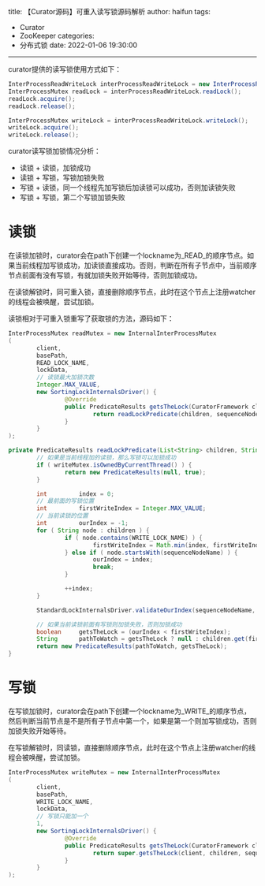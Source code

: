 title: 【Curator源码】可重入读写锁源码解析
author: haifun
tags:
  - Curator
  - ZooKeeper
categories:
  - 分布式锁
date: 2022-01-06 19:30:00
---

curator提供的读写锁使用方式如下：

```java
InterProcessReadWriteLock interProcessReadWriteLock = new InterProcessReadWriteLock(client, "");
InterProcessMutex readLock = interProcessReadWriteLock.readLock();
readLock.acquire();
readLock.release();

InterProcessMutex writeLock = interProcessReadWriteLock.writeLock();
writeLock.acquire();
writeLock.release();
```

curator读写锁加锁情况分析：

- 读锁 + 读锁，加锁成功
- 读锁 + 写锁，写锁加锁失败
- 写锁 + 读锁，同一个线程先加写锁后加读锁可以成功，否则加读锁失败
- 写锁 + 写锁，第二个写锁加锁失败

# 读锁

在读锁加锁时，curator会在path下创建一个lockname为_READ_的顺序节点。如果当前线程加写锁成功，加读锁直接成功。否则，判断在所有子节点中，当前顺序节点前面有没有写锁，有就加锁失败开始等待，否则加锁成功。

在读锁解锁时，同可重入锁，直接删除顺序节点，此时在这个节点上注册watcher的线程会被唤醒，尝试加锁。

读锁相对于可重入锁重写了获取锁的方法，源码如下：

```java
InterProcessMutex readMutex = new InternalInterProcessMutex
(
        client,
        basePath,
        READ_LOCK_NAME,
        lockData,
        // 读锁最大加锁次数
        Integer.MAX_VALUE,
        new SortingLockInternalsDriver() {
                @Override
                public PredicateResults getsTheLock(CuratorFramework client, List<String> children, String sequenceNodeName, int maxLeases) throws Exception {
                        return readLockPredicate(children, sequenceNodeName);
                }
        }
);

private PredicateResults readLockPredicate(List<String> children, String sequenceNodeName) throws Exception {
        // 如果是当前线程加的读锁，那么写锁可以加锁成功
        if ( writeMutex.isOwnedByCurrentThread() ) {
                return new PredicateResults(null, true);
        }

        int         index = 0;
        // 最前面的写锁位置
        int         firstWriteIndex = Integer.MAX_VALUE;
        // 当前读锁的位置
        int         ourIndex = -1;
        for ( String node : children ) {
                if ( node.contains(WRITE_LOCK_NAME) ) {
                        firstWriteIndex = Math.min(index, firstWriteIndex);
                } else if ( node.startsWith(sequenceNodeName) ) {
                        ourIndex = index;
                        break;
                }

                ++index;
        }

        StandardLockInternalsDriver.validateOurIndex(sequenceNodeName, ourIndex);

        // 如果当前读锁前面有写锁则加锁失败，否则加锁成功
        boolean     getsTheLock = (ourIndex < firstWriteIndex);
        String      pathToWatch = getsTheLock ? null : children.get(firstWriteIndex);
        return new PredicateResults(pathToWatch, getsTheLock);
}
```

# 写锁

在写锁加锁时，curator会在path下创建一个lockname为_WRITE_的顺序节点，然后判断当前节点是不是所有子节点中第一个，如果是第一个则加写锁成功，否则加锁失败开始等待。

在写锁解锁时，同读锁，直接删除顺序节点，此时在这个节点上注册watcher的线程会被唤醒，尝试加锁。

```java
InterProcessMutex writeMutex = new InternalInterProcessMutex
(
        client,
        basePath,
        WRITE_LOCK_NAME,
        lockData,
        // 写锁只能加一个
        1,
        new SortingLockInternalsDriver() {
                @Override
                public PredicateResults getsTheLock(CuratorFramework client, List<String> children, String sequenceNodeName, int maxLeases) throws Exception {
                        return super.getsTheLock(client, children, sequenceNodeName, maxLeases);
                }
        }
);
```
